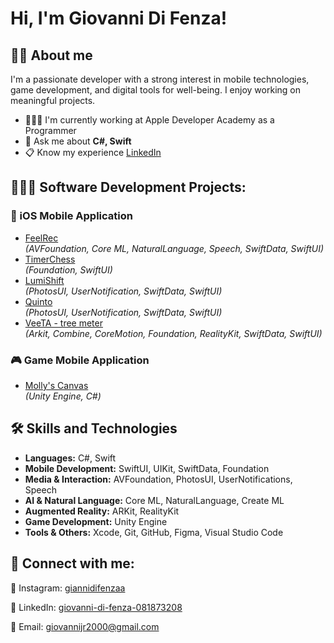<h1>Hi, I'm Giovanni Di Fenza!</h1>

<h2>🙋🏼 About me</h2>
<p>
  I'm a passionate developer with a strong interest in mobile technologies, game development, and digital tools for well-being.
  I enjoy working on meaningful projects.
</p>
<ul>
  <li>🧑🏼‍💻 I'm currently working at Apple Developer Academy as a Programmer</li>
  <li>💬 Ask me about <b>C#, Swift</b></li>
  <li>📋 Know my experience <a href="https://www.linkedin.com/in/giovanni-di-fenza-081873208/" target="_blank">LinkedIn</a></li>
</ul>

<h2>🧑🏼‍💻 Software Development Projects:</h2>

<h3>📱 iOS Mobile Application</h3>
<ul>
  <li>
    <a href="https://github.com/Orso-bit/FeelRec" target="_blank">FeelRec</a>
    <br><i>(AVFoundation, Core ML, NaturalLanguage, Speech, SwiftData, SwiftUI)</i><br>
  </li>
  <li>
    <a href="https://github.com/Orso-bit/TimerChess/tree/main" target="_blank">TimerChess</a>
    <br><i>(Foundation, SwiftUI)</i><br>
  </li>
  <li>
    <a href="https://github.com/Mamba2301/ImpostorSyndromeAl_final/tree/main" target="_blank">LumiShift</a>
    <br><i>(PhotosUI, UserNotification, SwiftData, SwiftUI)</i><br>
  </li>
  <li>
    <a href="https://github.com/Orso-bit/Quinto" target="_blank">Quinto</a>
    <br><i>(PhotosUI, UserNotification, SwiftData, SwiftUI)</i><br>
  </li>
  <li>
    <a href="https://github.com/Orso-bit/VeeTa" target="_blank">VeeTA - tree meter</a>
    <br><i>(Arkit, Combine, CoreMotion, Foundation, RealityKit, SwiftData, SwiftUI)</i><br>
  </li>
</ul>

<h3>🎮 Game Mobile Application</h3>

<ul>
  <li>
    <a href="https://github.com/Githubense/Molly" target="_blank">Molly's Canvas</a>
    <br><i>(Unity Engine, C#)</i><br>
  </li>
</ul>
 
<h2>🛠️ Skills and Technologies</h2>

<ul>
  <li><b>Languages:</b> C#, Swift</li>
  <li><b>Mobile Development:</b> SwiftUI, UIKit, SwiftData, Foundation</li>
  <li><b>Media & Interaction:</b> AVFoundation, PhotosUI, UserNotifications, Speech</li>
  <li><b>AI & Natural Language:</b> Core ML, NaturalLanguage, Create ML</li>
  <li><b>Augmented Reality:</b> ARKit, RealityKit</li>
  <li><b>Game Development:</b> Unity Engine</li>
  <li><b>Tools & Others:</b> Xcode, Git, GitHub, Figma, Visual Studio Code</li>
</ul>

<h2> 🤳 Connect with me:</h2>

<p>📸 Instagram: <a href="https://www.instagram.com/giannidifenzaa/" target="_blank">giannidifenzaa</a></p>
<p>💼 LinkedIn: <a href="https://www.linkedin.com/in/giovanni-di-fenza-081873208/" target="_blank">giovanni-di-fenza-081873208</a></p>
<p>📧 Email: <a href="mailto:giovannijr2000@gmail.com">giovannijr2000@gmail.com</a></p>


<!--
**joshmadakor1/joshmadakor1** is a ✨ _special_ ✨ repository because its `README.md` (this file) appears on your GitHub profile.

Here are some ideas to get you started:

- 🔭 I’m currently working on ...
- 🌱 I’m currently learning ...
- 👯 I’m looking to collaborate on ...
- 🤔 I’m looking for help with ...
- 💬 Ask me about ...
- 📫 How to reach me: ...
- 😄 Pronouns: ...
- ⚡ Fun fact: ...
-->
